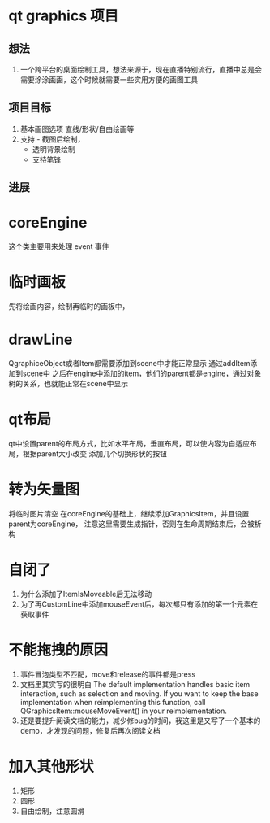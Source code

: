 # qt graphics 项目

## 想法
1. 一个跨平台的桌面绘制工具，想法来源于，现在直播特别流行，直播中总是会需要涂涂画画，这个时候就需要一些实用方便的画图工具

## 项目目标
1. 基本画图选项 直线/形状/自由绘画等
2. 支持 - 截图后绘制，
	- 透明背景绘制
	- 支持笔锋

## 进展
# coreEngine
  这个类主要用来处理 event 事件
# 临时画板
  先将绘画内容，绘制再临时的画板中，

# drawLine
  QgraphiceObject或者Item都需要添加到scene中才能正常显示
  通过addItem添加到scene中
  之后在engine中添加的item，他们的parent都是engine，通过对象树的关系，也就能正常在scene中显示

# qt布局
  qt中设置parent的布局方式，比如水平布局，垂直布局，可以使内容为自适应布局，根据parent大小改变
  添加几个切换形状的按钮

# 转为矢量图
  将临时图片清空
  在coreEngine的基础上，继续添加GraphicsItem，并且设置parent为coreEngine，
  注意这里需要生成指针，否则在生命周期结束后，会被析构


# 自闭了
  1. 为什么添加了ItemIsMoveable后无法移动
  2. 为了再CustomLine中添加mouseEvent后，每次都只有添加的第一个元素在获取事件  

# 不能拖拽的原因
  1. 事件冒泡类型不匹配，move和release的事件都是press 
  2. 文档里其实写的很明白
	The default implementation handles basic item interaction, such as selection and moving. If you want to keep the base implementation when reimplementing this function, call QGraphicsItem::mouseMoveEvent() in your reimplementation.
  3. 还是要提升阅读文档的能力，减少修bug的时间，我这里是又写了一个基本的demo，才发现的问题，修复后再次阅读文档

# 加入其他形状
  1. 矩形
  2. 圆形
  3. 自由绘制，注意圆滑

